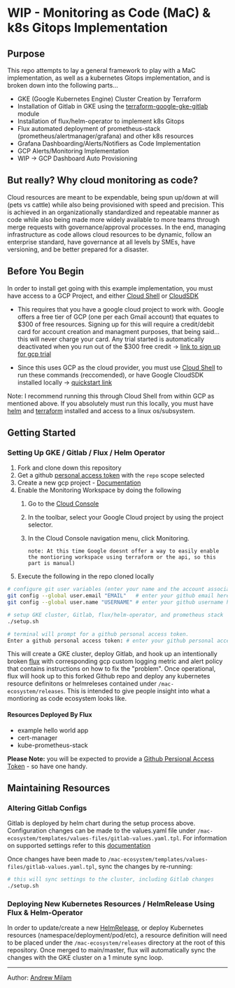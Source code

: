 # WIP - Monitoring as Code (MaC) & k8s Gitops Implementation

## Purpose
This repo attempts to lay a general framework to play with a MaC implementation, as well as a kubernetes Gitops implementation, and is broken down into the following parts...

- GKE (Google Kubernetes Engine) Cluster Creation by Terraform
- Installation of Gitlab in GKE using  the [terraform-google-gke-gitlab](https://github.com/terraform-google-modules/terraform-google-gke-gitlab) module
- Installation of flux/helm-operator to implement k8s Gitops
- Flux automated deployment of prometheus-stack (prometheus/alertmanager/grafana) and other k8s resources
- Grafana Dashboarding/Alerts/Notifiers as Code Implementation
- GCP Alerts/Monitoring Implementation
- WIP -> GCP Dashboard Auto Provisioning


## But really? Why cloud monitoring as code?
Cloud resources are meant to be expendable, being spun up/down at will (pets vs cattle) while also being provisioned with speed and precision. This is achieved in an organizationally standardized and repeatable manner as code while also being made more widely available to more teams through merge requests with governance/approval processes.
In the end, managing infrastructure as code allows cloud resources to be dynamic, follow an enterprise standard, have governance at all levels by SMEs, have versioning, and be better prepared for a disaster.


## Before You Begin
In order to install get going with this example implementation, you must have access to a GCP Project, and either [Cloud Shell](https://cloud.google.com/shell) or [CloudSDK](https://cloud.google.com/sdk/docs/quickstart)

- This requires that you have a google cloud project to work with. Google offers a free tier of GCP (one per each Gmail account) that equates to $300 of free resources. Signing up for this will require a credit/debit card for account creation and managment purposes, that being said... this will never charge your card. Any trial started is automatically deactivated when you run out of the $300 free credit -> [link to sign up for gcp trial](https://cloud.google.com/free)

- Since this uses GCP as the cloud provider, you must use [Cloud Shell](https://cloud.google.com/shell/docs) to run these commands (reccomended), or have Google CloudSDK installed locally -> [quickstart link](https://cloud.google.com/sdk/docs/quickstart)

Note: I recommend running this through Cloud Shell from within GCP as mentioned above. If you absolutely must run this locally, you must have [helm](https://helm.sh/docs/intro/install/) and [terraform](https://learn.hashicorp.com/tutorials/terraform/install-cli) installed and access to a linux os/subsystem.

## Getting Started
### Setting Up GKE / Gitlab / Flux / Helm Operator

1. Fork and clone down this repository
2. Get a github [personal access token](https://docs.github.com/en/free-pro-team@latest/github/authenticating-to-github/creating-a-personal-access-token) with the `repo` scope selected
3. Create a new gcp project - [Documentation](https://cloud.google.com/resource-manager/docs/creating-managing-projects)
4. Enable the Monitoring Workspace by doing the following
    1. Go to the [Cloud Console](https://console.cloud.google.com/)
    2. In the toolbar, select your Google Cloud project by using the project selector.
    3. In the Cloud Console navigation menu, click Monitoring.

        `note: At this time Google doesnt offer a way to easily enable the montioring workspace using terraform or the api, so this part is manual)`
5. Execute the following in the repo cloned locally

```bash
# configure git user variables (enter your name and the account associated with github)
git config --global user.email "EMAIL"   # enter your github email here
git config --global user.name "USERNAME" # enter your github username here

# setup GKE cluster, Gitlab, flux/helm-operator, and prometheus stack
./setup.sh

# terminal will prompt for a github personal access token.
Enter a github personal access token: # enter your github personal access token here
```

This will create a GKE cluster, deploy Gitlab, and hook up an intentionally broken [flux](https://fluxcd.io/) with corresponding gcp custom logging metric and alert policy that contains instructions on how to fix the "problem". Once operational, flux will hook up to this forked Github repo and deploy any kubernetes resource definitons or helmreleses contained under `/mac-ecosystem/releases`. This is intended to give people insight into what a montioring as code ecosystem looks like.

#### Resources Deployed By Flux
- example hello world app
- cert-manager
- kube-prometheus-stack

**Please Note:** you will be expected to provide a [Github Persional Access Token](https://docs.github.com/en/free-pro-team@latest/github/authenticating-to-github/creating-a-personal-access-token) - so have one handy.

## Maintaining Resources
### Altering Gitlab Configs
Gitlab is deployed by helm chart during the setup process above. Configuration changes can be made to the values.yaml file under `/mac-ecosystem/templates/values-files/gitlab-values.yaml.tpl`. For information on supported settings refer to this [documentation](https://gitlab.com/gitlab-org/charts/gitlab/-/blob/master/values.yaml)

Once changes have been made to `/mac-ecosystem/templates/values-files/gitlab-values.yaml.tpl`, sync the changes by re-running:
```bash
# this will sync settings to the cluster, including Gitlab changes
./setup.sh
```


### Deploying New Kubernetes  Resources / HelmRelease Using Flux & Helm-Operator
In order to update/create a new [HelmRelease](https://docs.fluxcd.io/projects/helm-operator/en/1.0.0-rc9/references/helmrelease-custom-resource.html), or deploy Kubernetes resources (namespace/deployment/pod/etc), a resource definition will need to be placed under the `/mac-ecosystem/releases` directory at the root of this repository. Once merged to main/master, flux will automatically sync the changes with the GKE cluster on a 1 minute sync loop.

___







Author: [Andrew Milam](https://www.linkedin.com/in/andrewmilam/)
